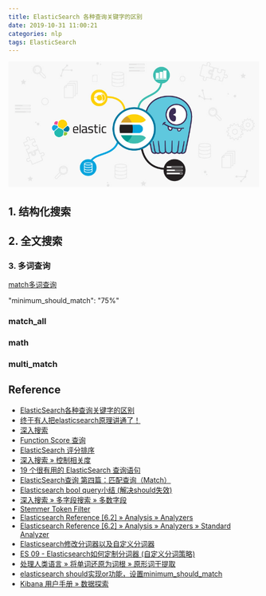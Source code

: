 ```yaml
---
title: ElasticSearch 各种查询关键字的区别
date: 2019-10-31 11:00:21
categories: nlp
tags: ElasticSearch
---
```


<img src="/images/elastic/elastic-keyword-1.jpg" width="550" alt="ElasticSearch" />

<!-- more -->

## 1. 结构化搜索

## 2. 全文搜索

### 3. 多词查询

[match多词查询](https://www.elastic.co/guide/cn/elasticsearch/guide/current/match-multi-word.html)

"minimum_should_match": "75%"

### match_all

### math

### multi_match


## Reference

- [ElasticSearch各种查询关键字的区别][1]
- [终于有人把elasticsearch原理讲通了！][2]
- [深入搜索][3]
- [Function Score 查询][4]
- [ElasticSearch 评分排序][5]
- [深入搜索 » 控制相关度][6]
- [19 个很有用的 ElasticSearch 查询语句][7]
- [ElasticSearch查询 第四篇：匹配查询（Match）][8]
- [Elasticsearch bool query小结 (解决should失效)][9]
- [深入搜索 » 多字段搜索 » 多数字段][10]
- [Stemmer Token Filter][11]
- [Elasticsearch Reference [6.2] » Analysis » Analyzers][12]
- [Elasticsearch Reference [6.2] » Analysis » Analyzers » Standard Analyzer][13]
- [Elasticsearch修改分词器以及自定义分词器][14]
- [ES 09 - Elasticsearch如何定制分词器 (自定义分词策略)][15]
- [处理人类语言 » 将单词还原为词根 » 原形词干提取][16]
- [elasticsearch should实现or功能，设置minimum_should_match][17]
- [Kibana 用户手册 » 数据探索][18]

[1]: https://my.oschina.net/weiweiblog/blog/1574020
[2]: https://mp.weixin.qq.com/s/dn1n2FGwG9BNQuJUMVmo7w
[3]: https://wjw465150.github.io/Elasticsearch/3_2_DeepSearch.html#
[4]: http://doc.codingdict.com/elasticsearch/251/
[5]: https://www.cnblogs.com/wangiqngpei557/p/10423875.html
[6]: https://www.elastic.co/guide/cn/elasticsearch/guide/current/controlling-relevance.html
[7]: https://n3xtchen.github.io/n3xtchen/elasticsearch/2017/07/05/elasticsearch-23-useful-query-example
[8]: https://www.cnblogs.com/ljhdo/p/4577065.html
[9]: https://juejin.im/post/5c180f0df265da6124155db5
[10]: https://www.elastic.co/guide/cn/elasticsearch/guide/current/most-fields.html#most-fields
[11]: https://www.elastic.co/guide/en/elasticsearch/reference/2.2/analysis-stemmer-tokenfilter.html
[12]: https://www.elastic.co/guide/en/elasticsearch/reference/6.2/analysis-analyzers.html
[13]: https://www.elastic.co/guide/en/elasticsearch/reference/6.2/analysis-standard-analyzer.html
[14]: https://blog.csdn.net/shuimofengyang/article/details/88973597
[15]: https://www.cnblogs.com/shoufeng/p/10562746.html
[16]: https://www.elastic.co/guide/cn/elasticsearch/guide/current/stemming-in-situ.html
[17]: https://my.oschina.net/u/3625378/blog/1492575
[18]: https://www.elastic.co/guide/cn/kibana/current/discover.html